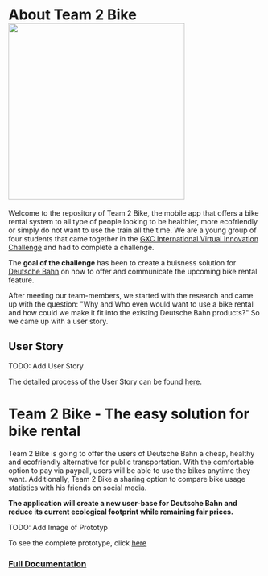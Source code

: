 # About Team 2 Bike <img align=”left” src=”https://github.com/gxc-challenge-winter21/gxc-team-2/blob/main/images/logo2.png” width=350” height=”200”>

Welcome to the repository of Team 2 Bike, the mobile app that offers a bike rental system to all type of people looking to be healthier, more ecofriendly or simply do not want to use the train all the time. We are a young group of four students that came together in the [GXC International Virtual Innovation Challenge](https://www.hm.edu/en/international/projects_1/gxc/gxc_virtual_innovation_challenge.en.html) and had to complete a challenge. 

The **goal of the challenge** has been to create a buisness solution for [Deutsche Bahn](https://www.bahn.de/) on how to offer and communicate the upcoming bike rental feature.

After meeting our team-members, we started with the research and came up with the question: "Why and Who even would want to use a bike rental and how could we make it fit into the existing Deutsche Bahn products?" So we came up with a user story.

## User Story

TODO: Add User Story

The detailed process of the User Story can be found [here](https://github.com/gxc-challenge-winter21/gxc-team-2/wiki/Buisness-Side-of-Things#a-potential-userstory).

# Team 2 Bike - The easy solution for bike rental

Team 2 Bike is going to offer the users of Deutsche Bahn a cheap, healthy and ecofriendly alternative for public transportation. With the comfortable option to pay via paypall, users will be able to use the bikes anytime they want. Additionally, Team 2 Bike a sharing option to compare bike usage statistics with his friends on social media.   

**The application will create a new user-base for Deutsche Bahn and reduce its current ecological footprint while remaining fair prices.**

TODO: Add Image of Prototyp

To see the complete prototype, click [here](https://www.google.de)

### [Full Documentation](https://github.com/gxc-challenge-winter21/gxc-team-2/wiki)
